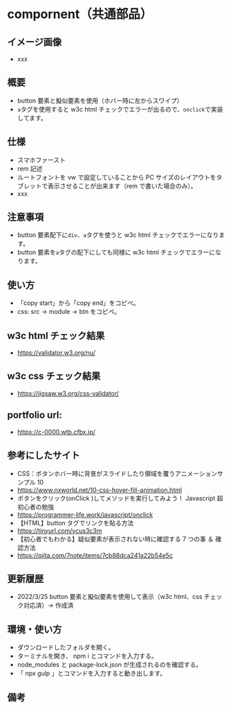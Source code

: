 # compornent（共通部品）

## イメージ画像

- xxx

## 概要

- button 要素と擬似要素を使用（ホバー時に左からスワイプ）
- `a`タグを使用すると w3c html チェックでエラーが出るので、`onclick`で実装してます。

## 仕様

- スマホファースト
- rem 記述
- ルートフォントを vw で設定していることから PC サイズのレイアウトをタブレットで表示させることが出来ます（rem で書いた場合のみ）。
- xxx

## 注意事項

- button 要素配下に`div`、`a`タグを使うと w3c html チェックでエラーになります。
- button 要素を`a`タグの配下にしても同様に w3c html チェックでエラーになります。

## 使い方

- 「copy start」から「copy end」をコピペ。
- css: src -> module -> btn をコピペ。

## w3c html チェック結果

- https://validator.w3.org/nu/

## w3c css チェック結果

- https://jigsaw.w3.org/css-validator/

## portfolio url:

- https://c-0000.wtb.cfbx.jp/

## 参考にしたサイト

- CSS：ボタンホバー時に背景がスライドしたり領域を覆うアニメーションサンプル 10
- https://www.nxworld.net/10-css-hover-fill-animation.html
- ボタンをクリック(onClick )してメソッドを実行してみよう！ Javascript 超初心者の勉強
- https://programmer-life.work/javascript/onclick
- 【HTML】button タグでリンクを貼る方法
- https://tinyurl.com/ycus3c3m
- 【初心者でもわかる】疑似要素が表示されない時に確認する 7 つの事 ＆ 確認方法
- https://qiita.com/7note/items/7cb88dca241a22b54e5c

## 更新履歴

- 2022/3/25 button 要素と擬似要素を使用して表示（w3c html、css チェック対応済）→ 作成済

## 環境・使い方

- ダウンロードしたフォルダを開く。
- ターミナルを開き、 npm i とコマンドを入力する。
- node_modules と package-lock.json が生成されるのを確認する。
- 「 npx gulp 」とコマンドを入力すると動き出します。

## 備考
